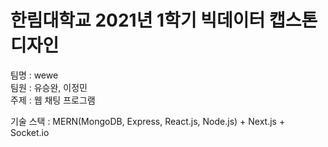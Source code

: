 # 한림대학교 2021년 1학기 빅데이터 캡스톤디자인

팀명 : wewe <br/>
팀원 : 유승완, 이정민 <br/>
주제 : 웹 채팅 프로그램 <br/>

기술 스택 : MERN(MongoDB, Express, React.js, Node.js) + Next.js + Socket.io <br/>
